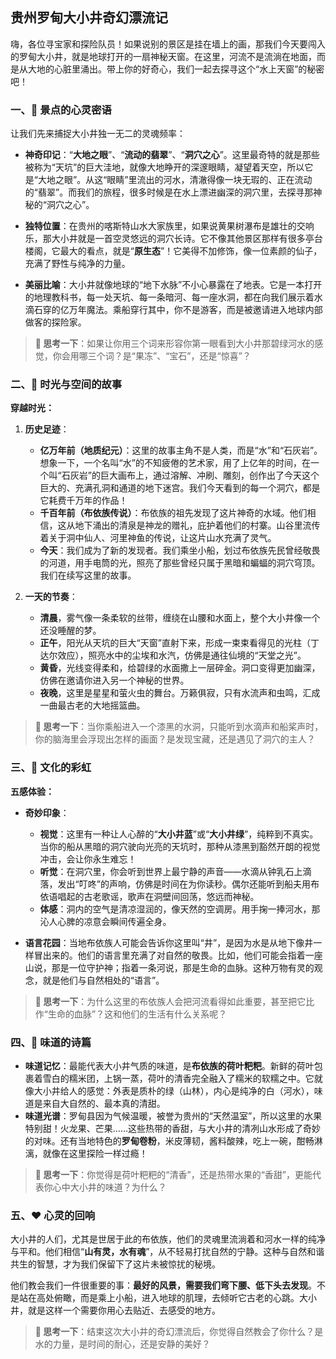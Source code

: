 ## 贵州罗甸大小井奇幻漂流记

嗨，各位寻宝家和探险队员！如果说别的景区是挂在墙上的画，那我们今天要闯入的罗甸大小井，就是地球打开的一扇神秘天窗。在这里，河流不是流淌在地面，而是从大地的心脏里涌出。带上你的好奇心，我们一起去探寻这个“水上天窗”的秘密吧！

### 一、💎 景点的心灵密语

让我们先来捕捉大小井独一无二的灵魂频率：

- **神奇印记**：“**大地之眼**”、“**流动的翡翠**”、“**洞穴之心**”。这里最奇特的就是那些被称为“天坑”的巨大洼地，就像大地睁开的深邃眼睛，凝望着天空，所以它是“大地之眼”。从这“眼睛”里流出的河水，清澈得像一块无瑕的、正在流动的“翡翠”。而我们的旅程，很多时候是在水上漂进幽深的洞穴里，去探寻那神秘的“洞穴之心”。

- **独特位置**：在贵州的喀斯特山水大家族里，如果说黄果树瀑布是雄壮的交响乐，那大小井就是一首空灵悠远的洞穴长诗。它不像其他景区那样有很多亭台楼阁，它最大的看点，就是“**原生态**”！它美得不加修饰，像一位素颜的仙子，充满了野性与纯净的力量。

- **美丽比喻**：大小井就像地球的“地下水脉”不小心暴露在了地表。它是一本打开的地理教科书，每一处天坑、每一条暗河、每一座水洞，都在向我们展示着水滴石穿的亿万年魔法。乘船穿行其中，你不是游客，而是被邀请进入地球内部做客的探险家。

> **🤔 思考一下**：如果让你用三个词来形容你第一眼看到大小井那碧绿河水的感觉，你会用哪三个词？是“果冻”、“宝石”，还是“惊喜”？

### 二、📜 时光与空间的故事

**穿越时光：**
1.  **历史足迹**：
    *   **亿万年前（地质纪元）**：这里的故事主角不是人类，而是“水”和“石灰岩”。想象一下，一个名叫“水”的不知疲倦的艺术家，用了上亿年的时间，在一个叫“石灰岩”的巨大画布上，通过溶解、冲刷、雕刻，创作出了今天这个巨大的、充满孔洞和通道的地下迷宫。我们今天看到的每一个洞穴，都是它耗费千万年的作品！
    *   **千百年前（布依族传说）**：布依族的祖先发现了这片神奇的水域。他们相信，这从地下涌出的清泉是神龙的赠礼，庇护着他们的村寨。山谷里流传着关于洞中仙人、河里神鱼的传说，让这片山水充满了灵气。
    *   **今天**：我们成为了新的发现者。我们乘坐小船，划过布依族先民曾经敬畏的河道，用手电筒的光，照亮了那些曾经只属于黑暗和蝙蝠的洞穴穹顶。我们在续写这里的故事。

2.  **一天的节奏**：
    *   **清晨**，雾气像一条柔软的丝带，缠绕在山腰和水面上，整个大小井像一个还没睡醒的梦。
    *   **正午**，阳光从天坑的巨大“天窗”直射下来，形成一束束看得见的光柱（丁达尔效应），照亮水中的尘埃和水汽，仿佛是通往仙境的“天堂之光”。
    *   **黄昏**，光线变得柔和，给碧绿的水面撒上一层碎金。洞口变得更加幽深，仿佛在邀请你进入另一个神秘的世界。
    *   **夜晚**，这里是星星和萤火虫的舞台。万籁俱寂，只有水流声和虫鸣，汇成一曲最古老的大地摇篮曲。

> **🤔 思考一下**：当你乘船进入一个漆黑的水洞，只能听到水滴声和船桨声时，你的脑海里会浮现出怎样的画面？是发现宝藏，还是遇见了洞穴的主人？

### 三、🌈 文化的彩虹

**五感体验：**
- **奇妙印象**：
    *   **视觉**：这里有一种让人心醉的“**大小井蓝**”或“**大小井绿**”，纯粹到不真实。当你的船从黑暗的洞穴驶向光亮的天坑时，那种从漆黑到豁然开朗的视觉冲击，会让你永生难忘！
    *   **听觉**：在洞穴里，你会听到世界上最宁静的声音——水滴从钟乳石上滴落，发出“叮咚”的声响，仿佛是时间在为你读秒。偶尔还能听到船夫用布依语唱起的古老歌谣，歌声在洞壁间回荡，悠远而神秘。
    *   **体感**：洞内的空气是清凉湿润的，像天然的空调房。用手掬一捧河水，那沁人心脾的凉意会瞬间传遍全身。

- **语言花园**：当地布依族人可能会告诉你这里叫“井”，是因为水是从地下像井一样冒出来的。他们的语言里充满了对自然的敬畏。比如，他们可能会指着一座山说，那是一位守护神；指着一条河说，那是生命的血脉。这种万物有灵的观念，就是他们与自然相处的“语言”。

> **🤔 思考一下**：为什么这里的布依族人会把河流看得如此重要，甚至把它比作“生命的血脉”？这和他们的生活有什么关系呢？

### 四、🍲 味道的诗篇

- **味道记忆**：最能代表大小井气质的味道，是**布依族的荷叶粑粑**。新鲜的荷叶包裹着雪白的糯米团，上锅一蒸，荷叶的清香完全融入了糯米的软糯之中。它就像大小井给人的感觉：外表是质朴的绿（山林），内心是纯净的白（河水），味道是来自大自然的、最本真的清甜。
- **味道光谱**：罗甸县因为气候温暖，被誉为贵州的“天然温室”，所以这里的水果特别甜！火龙果、芒果……这些热带的香甜，与大小井的清冽山水形成了奇妙的对味。还有当地特色的**罗甸卷粉**，米皮薄韧，酱料酸辣，吃上一碗，酣畅淋漓，就像在这里探险一样过瘾！

> **🤔 思考一下**：你觉得是荷叶粑粑的“清香”，还是热带水果的“香甜”，更能代表你心中大小井的味道？为什么？

### 五、❤️ 心灵的回响

大小井的人们，尤其是世居于此的布依族，他们的灵魂里流淌着和河水一样的纯净与平和。他们相信“**山有灵，水有魂**”，从不轻易打扰自然的宁静。这种与自然和谐共生的智慧，才为我们保留下了这片未被惊扰的秘境。

他们教会我们一件很重要的事：**最好的风景，需要我们弯下腰、低下头去发现**。不是站在高处俯瞰，而是乘上小船，进入地球的肌理，去倾听它古老的心跳。大小井，就是这样一个需要你用心去贴近、去感受的地方。

> **🤔 思考一下**：结束这次大小井的奇幻漂流后，你觉得自然教会了你什么？是水的力量，是时间的耐心，还是安静的美好？

